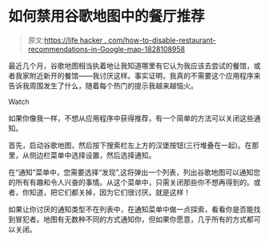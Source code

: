 # 如何禁用谷歌地图中的餐厅推荐

> 原文:[https://life hacker . com/how-to-disable-restaurant-recommendations-in-Google-map-1828108958](https://lifehacker.com/how-to-disable-restaurant-recommendations-in-google-map-1828108958)

最近几个月，谷歌地图相当执着地让我知道哪里有它认为我应该去尝试的餐馆，或者我家附近新开的餐馆——我讨厌这样。事实证明，我真的不需要这个应用程序来告诉我周围发生了什么，随着每个热门的提示我越来越恼火。

Watch

如果你像我一样，不想从应用程序中获得推荐，有一个简单的方法可以关闭这些通知。

首先，启动谷歌地图，然后按下搜索栏左上方的汉堡按钮(三行堆叠在一起)。在那里，从侧边栏菜单中选择设置，然后选择通知。

在“通知”菜单中，您需要选择“发现”,这将弹出一个列表，列出谷歌地图可以通知您的所有有趣和令人兴奋的事情。从这个菜单中，只需关闭那些你不想再得到的。或者，你知道，把它们都关掉，因为它们很讨厌。就是这样！

如果让你讨厌的通知类型不在列表中，在通知菜单中做一点探索，看看你是否能找到冒犯者。地图有无数种不同的方式通知你，但如果你愿意，几乎所有的方式都可以关闭。